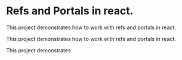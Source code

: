 # Refs and Portals in react.

This project demonstrates how to work with refs and portals in react.

This project demonstrates how to work with refs and portals in react.

This project demonstrates 